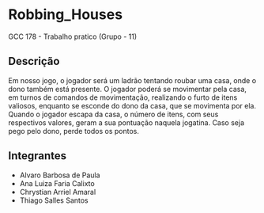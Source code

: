 # Robbing_Houses
GCC 178 - Trabalho pratico (Grupo - 11) 
## Descrição
Em nosso jogo, o jogador será um ladrão tentando roubar uma casa, onde o dono também está presente. O jogador poderá se movimentar pela casa, em turnos de comandos de movimentação, realizando o furto de itens valiosos, enquanto se esconde do dono da casa, que se movimenta por ela. Quando o jogador escapa da casa, o número de itens, com seus respectivos valores, geram a sua pontuação naquela jogatina. Caso seja pego pelo dono, perde todos os pontos.
## Integrantes
- Alvaro Barbosa de Paula
- Ana Luiza Faria Calixto
- Chrystian Arriel Amaral
- Thiago Salles Santos
